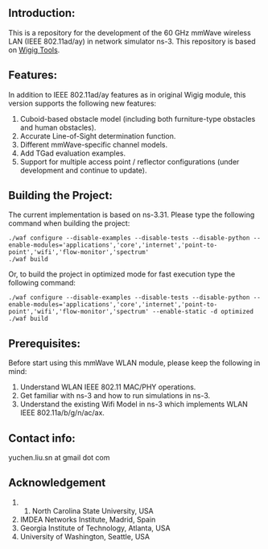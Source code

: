 ## Introduction:
This is a repository for the development of the 60 GHz mmWave wireless LAN (IEEE 802.11ad/ay) in network simulator ns-3. This repository is based on [Wigig Tools](https://github.com/wigig-tools/wigig-module).

## Features:
In addition to IEEE 802.11ad/ay features as in original Wigig module, this version supports the following new features:

1. Cuboid-based obstacle model (including both furniture-type obstacles and human obstacles).
1. Accurate Line-of-Sight determination function.
1. Different mmWave-specific channel models.
1. Add TGad evaluation examples.
1. Support for multiple access point / reflector configurations (under development and continue to update).



## Building the Project:
The current implementation is based on ns-3.31. Please type the following command when building the project:

    ./waf configure --disable-examples --disable-tests --disable-python --enable-modules='applications','core','internet','point-to-point','wifi','flow-monitor','spectrum'
    ./waf build

Or, to build the project in optimized mode for fast execution type the following command:

    ./waf configure --disable-examples --disable-tests --disable-python --enable-modules='applications','core','internet','point-to-point','wifi','flow-monitor','spectrum' --enable-static -d optimized
    ./waf build
    

## Prerequisites:
Before start using this mmWave WLAN module, please keep the following in mind:

1. Understand WLAN IEEE 802.11 MAC/PHY operations.
1. Get familiar with ns-3 and how to run simulations in ns-3.
1. Understand the existing Wifi Model in ns-3 which implements WLAN IEEE 802.11a/b/g/n/ac/ax.

## Contact info:
yuchen.liu.sn at gmail dot com

## Acknowledgement
1. 1. North Carolina State University, USA
1. IMDEA Networks Institute, Madrid, Spain
1. Georgia Institute of Technology, Atlanta, USA
1. University of Washington, Seattle, USA
